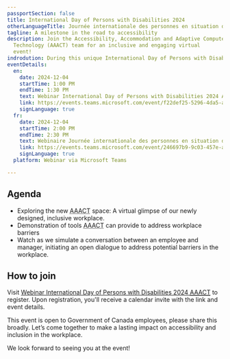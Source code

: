 ```yaml
---
passportSection: false
title: International Day of Persons with Disabilities 2024
otherLanguageTitle: Journée internationale des personnes en situation de handicap 2024
tagline: A milestone in the road to accessibility
description: Join the Accessibility, Accommodation and Adaptive Computer
  Technology (AAACT) team for an inclusive and engaging virtual
  event!
indrodution: During this unique International Day of Persons with Disabilities (<abbr>IDPD</abbr>) 2024 session, we will give you a virtual glimpse of our new accessible space in the National Capital Region. We will showcase some of the less known tools that employees use to address workplace barriers. We will hear valuable insights that will help you create a more inclusive and accessible work environment.
eventDetails:
  en:
    date: 2024-12-04
    startTime: 1:00 PM
    endTime: 1:30 PM
    text: Webinar International Day of Persons with Disabilities 2024 AAACT
    link: https://events.teams.microsoft.com/event/f22def25-5296-4da5-a847-e9cd7ebdf2e5@d05bc194-94bf-4ad6-ae2e-1db0f2e38f5e
    signLanguage: true
  fr:
    date: 2024-12-04
    startTime: 2:00 PM
    endTime: 2:30 PM
    text: Webinaire Journée internationale des personnes en situation de handicap 2024 l’AATIA
    link: https://events.teams.microsoft.com/event/246697b9-9c03-457e-a155-12c6e37328f7@d05bc194-94bf-4ad6-ae2e-1db0f2e38f5e
    signLanguage: true
  platform: Webinar via Microsoft Teams

---
```


## Agenda

* Exploring the new <abbr title="Accessibility, Accommodation and Adaptive Computer Technology">AAACT</abbr> space: A virtual glimpse of our newly designed, inclusive workplace.
* Demonstration of tools <abbr title="Accessibility, Accommodation and Adaptive Computer Technology">AAACT</abbr> can provide to address workplace barriers
* Watch as we simulate a conversation between an employee and manager, initiating an open dialogue to address potential barriers in the workplace.

## How to join

Visit [Webinar International Day of Persons with Disabilities 2024 <abbr title="Accessibility, Accommodation and Adaptive Computer Technology">AAACT</abbr>](https://events.teams.microsoft.com/event/f22def25-5296-4da5-a847-e9cd7ebdf2e5@d05bc194-94bf-4ad6-ae2e-1db0f2e38f5e) to register. Upon registration, you'll receive a calendar invite with the link and event details.

This event is open to Government of Canada employees, please share this broadly. Let’s come together to make a lasting impact on accessibility and inclusion in the workplace.

We look forward to seeing you at the event!
